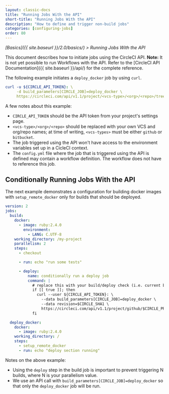 ```yaml
---
layout: classic-docs
title: "Running Jobs With the API"
short-title: "Running Jobs With the API"
description: "How to define and trigger non-build jobs"
categories: [configuring-jobs]
order: 80
---
```

 
*[Basics]({{ site.baseurl }}/2.0/basics/) > Running Jobs With the API*
 
This document describes how to initiate jobs using the CircleCI API. **Note:** It is not yet possible to run Workflows with the API. Refer to the [CircleCI API Documentation]({{ site.baseurl }}/api/) for the complete reference. 

The following example initiates a `deploy_docker` job by using `curl`.

```yaml
curl -u ${CIRCLE_API_TOKEN}: \
     -d build_parameters[CIRCLE_JOB]=deploy_docker \
     https://circleci.com/api/v1.1/project/<vcs-type>/<org>/<repo>/tree/master
```

A few notes about this example:

- `CIRCLE_API_TOKEN` should be the API token from your project's settings page.
- `<vcs-type>/<org>/<repo>` should be replaced with your own VCS and org/repo names; at time of writing, `<vcs-types>` must be either `github` or `bitbucket`.
- The job triggered using the API won't have access to the environment variables set up in a CicleCI context. 
- The `config.yml` file where the job that is triggered using the API is defined may contain a workflow definition. The workflow does not have to reference this job.


## Conditionally Running Jobs With the API

The next example demonstrates a configuration for building docker images with `setup_remote_docker` only for builds that should be deployed. 

```yaml
version: 2
jobs:
  build:
    docker:
      - image: ruby:2.4.0
        environment:
          - LANG: C.UTF-8
    working_directory: /my-project
    parallelism: 2
    steps:
      - checkout

      - run: echo "run some tests"

      - deploy:
          name: conditionally run a deploy job
          command: |
            # replace this with your build/deploy check (i.e. current branch is "release")
            if [[ true ]]; then
              curl --user ${CIRCLE_API_TOKEN}: \
                --data build_parameters[CIRCLE_JOB]=deploy_docker \
                --data revision=$CIRCLE_SHA1 \
                https://circleci.com/api/v1.1/project/github/$CIRCLE_PROJECT_USERNAME/$CIRCLE_PROJECT_REPONAME/tree/$CIRCLE_BRANCH
            fi

  deploy_docker:
    docker:
      - image: ruby:2.4.0
    working_directory: /
    steps:
      - setup_remote_docker
      - run: echo "deploy section running"
```

Notes on the above example:

- Using the `deploy` step in the build job is important to prevent triggering N builds, where N is your parallelism value.
- We use an API call with `build_parameters[CIRCLE_JOB]=deploy_docker` so that only the `deploy_docker` job will be run.

